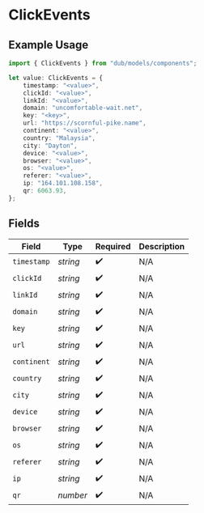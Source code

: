 # ClickEvents

## Example Usage

```typescript
import { ClickEvents } from "dub/models/components";

let value: ClickEvents = {
    timestamp: "<value>",
    clickId: "<value>",
    linkId: "<value>",
    domain: "uncomfortable-wait.net",
    key: "<key>",
    url: "https://scornful-pike.name",
    continent: "<value>",
    country: "Malaysia",
    city: "Dayton",
    device: "<value>",
    browser: "<value>",
    os: "<value>",
    referer: "<value>",
    ip: "164.101.108.158",
    qr: 6063.93,
};
```

## Fields

| Field              | Type               | Required           | Description        |
| ------------------ | ------------------ | ------------------ | ------------------ |
| `timestamp`        | *string*           | :heavy_check_mark: | N/A                |
| `clickId`          | *string*           | :heavy_check_mark: | N/A                |
| `linkId`           | *string*           | :heavy_check_mark: | N/A                |
| `domain`           | *string*           | :heavy_check_mark: | N/A                |
| `key`              | *string*           | :heavy_check_mark: | N/A                |
| `url`              | *string*           | :heavy_check_mark: | N/A                |
| `continent`        | *string*           | :heavy_check_mark: | N/A                |
| `country`          | *string*           | :heavy_check_mark: | N/A                |
| `city`             | *string*           | :heavy_check_mark: | N/A                |
| `device`           | *string*           | :heavy_check_mark: | N/A                |
| `browser`          | *string*           | :heavy_check_mark: | N/A                |
| `os`               | *string*           | :heavy_check_mark: | N/A                |
| `referer`          | *string*           | :heavy_check_mark: | N/A                |
| `ip`               | *string*           | :heavy_check_mark: | N/A                |
| `qr`               | *number*           | :heavy_check_mark: | N/A                |